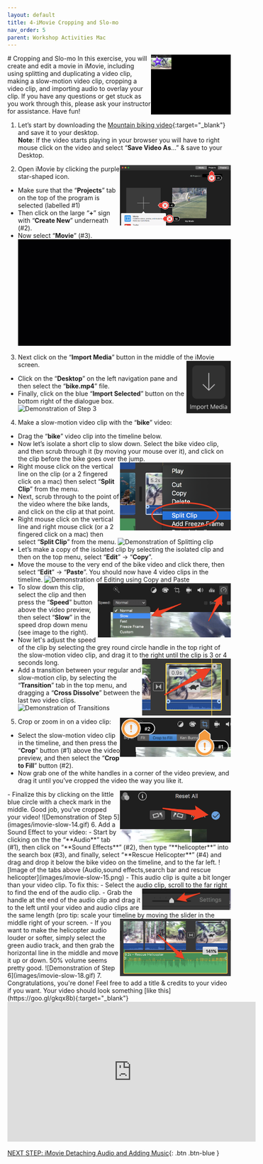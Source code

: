 ```yaml
---
layout: default
title: 4-iMovie Cropping and Slo-mo
nav_order: 5
parent: Workshop Activities Mac
---
```

<img src="images/imovie-slow-01.png" style="float:right;width:180px" alt="iMovie logo with slow motion background video"> 
# Cropping and Slo-mo
In this exercise, you will create and edit a movie in iMovie, including using splitting and duplicating a video clip, making a slow-motion video clip, cropping a video clip, and importing audio to overlay your clip. If you have any questions or get stuck as you work through this, please ask your instructor for assistance.  Have fun!

1. Let’s start by downloading the [Mountain biking video](https://bit.ly/3vrLJj0){:target="_blank"} and save it to your desktop.<br>
**Note**: If the video starts playing in your browser you will have to right mouse click on the video and select “**Save Video As**…” & save to your Desktop.

2. <img src="images/imovie-slow-02.png" style="float:right;width:250px" alt="labels of projects, create new and movie tabs"> Open iMovie by clicking the purple star-shaped icon. 
- Make sure that the “**Projects**” tab on the top of the program is selected (labelled #1)
- Then click on the large “**+**” sign with “**Create New**” underneath (#2).
- Now select “**Movie**” (#3).
![Demonstration of Step 2](images/imovie-slow-03.gif)
3. Next click on the “**Import Media**” button in the middle of the iMovie screen. <img src="images/imovie-slow-04.png" style="float:right;width:100px" alt="importing icon"> 
- Click on the “**Desktop**” on the left navigation pane and then select the “**bike.mp4**” file. 
- Finally, click on the blue “**Import Selected**” button on the bottom right of the dialogue box.
![Demonstration of Step 3](images/imovie-slow-05.gif)
4. Make a slow-motion video clip with the “**bike**” video:
- Drag the “**bike**” video clip into the timeline below.
- Now let’s isolate a short clip to slow down. Select the bike video clip, and then scrub through it (by moving your mouse over it), and click on the clip before the bike goes over the jump. <img src="images/imovie-slow-06.png" style="float:right;width:250px" alt="split clip tab and menu">
- Right mouse click on the vertical line on the clip (or a 2 fingered click on a mac) then select “**Split Clip**” from the menu.
- Next, scrub through to the point of the video where the bike lands, and click on the clip at that point.
- Right mouse click on the vertical line and right mouse click (or a 2 fingered click on a mac) then select “**Split Clip**” from the menu.
![Demonstration of Splitting clip](images/imovie-slow-07.gif)
- Let’s make a copy of the isolated clip by selecting the isolated clip and then on the top menu, select “**Edit**” -> “**Copy**”.
- Move the mouse to the very end of the bike video and click there, then select “**Edit**” -> “**Paste**”. You should now have 4 video clips in the timeline.
![Demonstration of Editing using Copy and Paste](images/imovie-slow-08.gif)
- <img src="images/imovie-slow-09.png" style="float:right;width:300px" alt="speed menu, slow"> To slow down this clip, select the clip and then press the “**Speed**” button above the video preview, then select “**Slow**” in the speed drop down menu (see image to the right). 
- Now let's adjust the speed of the clip by selecting the grey round circle handle in the top right of the slow-motion video clip, and drag it to the right until the clip is 3 or 4 seconds long. <img src="images/imovie-slow-10.png" style="float:right;width:200px" alt="grey round circle handle">
- Add a transition between your regular and slow-motion clip, by selecting the “**Transition**” tab in the top menu, and dragging a “**Cross Dissolve**” between the last two video clips.
![Demonstration of Transitions](images/imovie-slow-11.gif)
5. Crop or zoom in on a video clip: <img src="images/imovie-slow-12.png" style="float:right;width:250px" alt="Crop and crop to fill buttons">
- Select the slow-motion video clip in the timeline, and then press the “**Crop**” button (#1) above the video preview, and then select the “**Crop to Fill**” button (#2).
- Now grab one of the white handles in a corner of the video preview, and drag it until you’ve cropped the video the way you like it.
<img src="images/imovie-slow-13.png" style="float:right;width:250px" alt="blue circle with check mark">
- Finalize this by clicking on the little blue circle with a check mark in the middle. Good job, you’ve cropped your video!
![Demonstration of Step 5](images/imovie-slow-14.gif)
6. Add a Sound Effect to your video:
- Start by clicking on the the “**Audio**” tab (#1), then click on “**Sound Effects**” (#2), then type “**helicopter**” into the search box (#3), and finally, select “**Rescue Helicopter**” (#4) and drag and drop it below the bike video on the timeline, and to the far left.
![Image of the tabs above (Audio,sound effects,search bar and rescue helicopter](images/imovie-slow-15.png)
- This audio clip is quite a bit longer than your video clip. To fix this: 
    - Select the audio clip, scroll to the far right to find the end of the audio clip.
    - <img src="images/imovie-slow-16.png" style="float:right;width:200px" alt="settings slider"> Grab the handle at the end of the audio clip and drag it to the left until your video and audio clips are the same length (pro tip: scale your timeline by moving the slider in the middle right of your screen.
- <img src="images/imovie-slow-17.png" style="float:right;width:250px" alt="audio track volume bar"> If you want to make the helicopter audio louder or softer, simply select the green audio track, and then grab the horizontal line in the middle and move it up or down. 50% volume seems pretty good.
![Demonstration of Step 6](images/imovie-slow-18.gif)
7. Congratulations, you're done! Feel free to add a title & credits to your video if you want. Your video should look something [like this](https://goo.gl/gkqx8b){:target="_blank"} 
<iframe width="560" height="315" src="https://www.youtube.com/embed/YE3F7FDTaRY" title="YouTube video player" frameborder="0" allow="accelerometer; autoplay; clipboard-write; encrypted-media; gyroscope; picture-in-picture" allowfullscreen></iframe>

[NEXT STEP: iMovie Detaching Audio and Adding Music](imovie-audio-music.html){: .btn .btn-blue }
